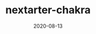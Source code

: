 ---
title: nextarter-chakra
projectLink: https://nextarter-chakra.sznm.dev
repoLink: https://github.com/sozonome/nextarter-chakra
description: 🔋⚡ battery packed template to initialize Next.js app with Chakra UI & Typescript setup
date: "2020-08-13"
icon: "/app_icons/nextarter-chakra.svg"
projectType: 'templates'
stacks:
  - nextjs
  - chakra-ui
---